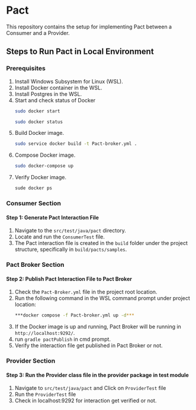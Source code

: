 # Pact

This repository contains the setup for implementing Pact between a Consumer and a Provider.

## Steps to Run Pact in Local Environment

### Prerequisites
1. Install Windows Subsystem for Linux (WSL).
2. Install Docker container in the WSL.
3. Install Postgres in the WSL.
4. Start and check status of Docker
   ```bash
   sudo docker start
   ```
   ```bash
   sudo docker status
   ```
5. Build Docker image.
   ```bash
   sudo service docker build -t Pact-broker.yml .
    ```
6. Compose Docker image.
   ```bash
   sudo docker-compose up
     ```
7. Verify Docker image.
   ```bash
   sude docker ps
     ```
### Consumer Section

#### Step 1: Generate Pact Interaction File
1. Navigate to the `src/test/java/pact` directory.
2. Locate and run the `ConsumerTest` file.
3. The Pact interaction file is created in the `build` folder under the project structure, specifically in `build/pacts/samples`.

### Pact Broker Section

#### Step 2: Publish Pact Interaction File to Pact Broker
1. Check the `Pact-Broker.yml` file in the project root location.
2. Run the following command in the WSL command prompt under project location:
   ```bash
   ***docker compose -f Pact-broker.yml up -d***
   ```
3. If the Docker image is up and running, Pact Broker will be running in `http://localhost:9292/`.
4. run `gradle pactPublish` in cmd prompt.
5. Verify the interaction file get published in Pact Broker or not.

### Provider Section

#### Step 3: Run the Provider class file in the provider package in test module
1. Navigate to `src/test/java/pact` and Click on `ProviderTest` file
2. Run the `ProviderTest` file
3. Check in localhost:9292 for interaction get verified or not.

